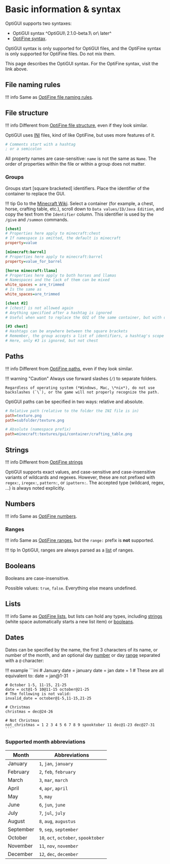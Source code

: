 # Basic information & syntax

OptiGUI supports two syntaxes:

* OptiGUI syntax ^OptiGUI\ 2.1.0-beta.1\ or\ later^
* [OptiFine syntax](https://optifine.readthedocs.io/syntax.html).

OptiGUI syntax is only supported for OptiGUI files, and the OptiFine syntax is only supported for OptiFine files. Do not mix them.

This page describes the OptiGUI syntax. For the OptiFine syntax, visit the link above.

## File naming rules

!!! info
    Same as [OptiFine file naming rules](https://optifine.readthedocs.io/syntax.html#file-naming-rules).

## File structure

!!! info
    Different from [OptiFine file structure](https://optifine.readthedocs.io/syntax.html#file-structure), even if they look similar.

OptiGUI uses [INI](https://en.wikipedia.org/wiki/INI_file) files, kind of like OptiFine, but uses more features of it.

```ini
# Comments start with a hashtag
; or a semicolon
```

All property names are case-sensitive: `name` is not the same as `Name`. The order of properties within the file or within a group does not matter.

### Groups

Groups start [square bracketed] identifiers. Place the identifier of the container to replace the GUI.

!!! tip
    Go to the [Minecraft Wiki](https://minecraft.fandom.com). Select a container (for example, a chest, horse, crafting table, etc.), scroll down to `Data values/ID/Java Edition`, and copy the text from the `Identifier` column. This identifier is used by the `/give` and `/summon` commands.

```ini
[chest]
# Properties here apply to minecraft:chest
# If namespace is omitted, the default is minecraft
property=value

[minecraft:barrel]
# Properties here apply to minecraft:barrel
property=value_for_barrel

[horse minecraft:llama]
# Properties here apply to both horses and llamas
# Namespaces and the lack of them can be mixed
white_spaces = are_trimmed
# Is the same as
white_spaces=are_trimmed

[chest #2]
# [chest] is not allowed again
# Anything specified after a hashtag is ignored
# Useful when want to replace the GUI of the same container, but with different properties

[#3 chest]
# Hashtags can be anywhere between the square brackets
# Remember, the group accepts a list of identifiers, a hashtag's scope lasts until the next whitespace
# Here, only #3 is ignored, but not chest
```

## Paths

!!! info
    Different from [OptiFine paths](https://optifine.readthedocs.io/syntax.html#paths), even if they look similar.

!!! warning "Caution"
    Always use forward slashes (`/`) to separate folders.

    Regardless of operating system (*Windows, Mac, \*nix*), do not use backslashes (`\`), or the game will not properly recognize the path.

OptiGUI paths can be specified in two ways: relative and absolute.

```ini
# Relative path (relative to the folder the INI file is in)
path=texture.png
path=subfolder/texture.png

# Absolute (namespace prefix)
path=minecraft:textures/gui/container/crafting_table.png
```

## Strings

!!! info
    Different from [OptiFine strings](https://optifine.readthedocs.io/syntax.html#strings)

OptiGUI supports exact values, and case-sensitive and case-insensitive variants of wildcards and regexes. However, these are not prefixed with `regex:`, `iregex:`, `pattern:`, or `ipattern:`. The accepted type (wildcard, regex, ...) is always noted explicitly.

## Numbers

!!! info
    Same as [OptiFine numbers](https://optifine.readthedocs.io/syntax.html#numbers).

### Ranges

!!! info
    Same as [OptiFine ranges](https://optifine.readthedocs.io/syntax.html#ranges), but the `range:` prefix is **not** supported.

!!! tip
    In OptiGUI, ranges are always parsed as a [list](#lists) of ranges.

## Booleans

Booleans are case-insensitive.

Possible values: `true`, `false`. Everything else means undefined.

## Lists

!!! info
    Same as [OptiFine lists](https://optifine.readthedocs.io/syntax.html#lists), but lists can hold any types, including [strings](#strings) (white space automatically starts a new list item) or [booleans](#booleans).

## Dates

Dates can be specified by the name, the first 3 characters of its name, or number of the month, and an optional day [number](#numbers) or day [range](#ranges) separated with a `@` character:

!!! example
    ```ini
    # January
    date = january
    date = jan
    date = 1
    # These are all equivalent to:
    date = jan@1-31

    # October 1-5, 11-15, 21-25
    date = oct@1-5 10@11-15 october@21-25
    # The following is not valid:
    invalid_date = october@1-5,11-15,21-25

    # Christmas
    christmas = dec@24-26

    # Not Christmas
    not_christmas = 1 2 3 4 5 6 7 8 9 spooktober 11 dec@1-23 dec@27-31
    ```

### Supported month abbreviations

| Month     | Abbreviations                        |
|-----------|--------------------------------------|
| January   | `1`, `jan`, `january`                |
| February  | `2`, `feb`, `february`               |
| March     | `3`, `mar`, `march`                  |
| April     | `4`, `apr`, `april`                  |
| May       | `5`, `may`                           |
| June      | `6`, `jun`, `june`                   |
| July      | `7`, `jul`, `july`                   |
| August    | `8`, `aug`, `augustus`               |
| September | `9`, `sep`, `september`              |
| October   | `10`, `oct`, `october`, `spooktober` |
| November  | `11`, `nov`, `november`              |
| December  | `12`, `dec`, `december`              |

